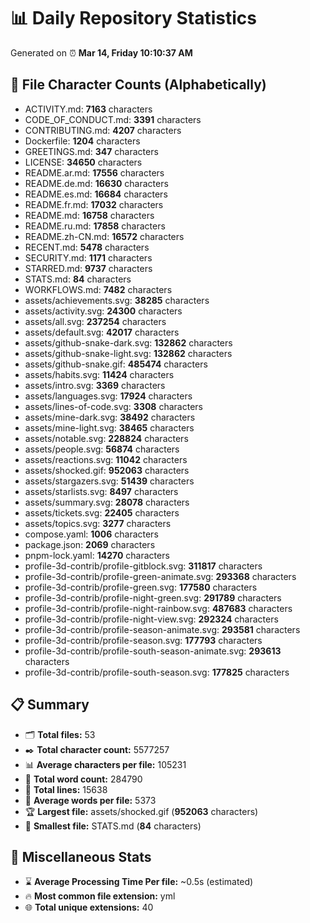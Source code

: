 # 📊 Daily Repository Statistics
Generated on ⏰ **Mar 14, Friday 10:10:37 AM**

## 📂 File Character Counts (Alphabetically)
- ACTIVITY.md: **7163** characters
- CODE_OF_CONDUCT.md: **3391** characters
- CONTRIBUTING.md: **4207** characters
- Dockerfile: **1204** characters
- GREETINGS.md: **347** characters
- LICENSE: **34650** characters
- README.ar.md: **17556** characters
- README.de.md: **16630** characters
- README.es.md: **16684** characters
- README.fr.md: **17032** characters
- README.md: **16758** characters
- README.ru.md: **17858** characters
- README.zh-CN.md: **16572** characters
- RECENT.md: **5478** characters
- SECURITY.md: **1171** characters
- STARRED.md: **9737** characters
- STATS.md: **84** characters
- WORKFLOWS.md: **7482** characters
- assets/achievements.svg: **38285** characters
- assets/activity.svg: **24300** characters
- assets/all.svg: **237254** characters
- assets/default.svg: **42017** characters
- assets/github-snake-dark.svg: **132862** characters
- assets/github-snake-light.svg: **132862** characters
- assets/github-snake.gif: **485474** characters
- assets/habits.svg: **11424** characters
- assets/intro.svg: **3369** characters
- assets/languages.svg: **17924** characters
- assets/lines-of-code.svg: **3308** characters
- assets/mine-dark.svg: **38492** characters
- assets/mine-light.svg: **38465** characters
- assets/notable.svg: **228824** characters
- assets/people.svg: **56874** characters
- assets/reactions.svg: **11042** characters
- assets/shocked.gif: **952063** characters
- assets/stargazers.svg: **51439** characters
- assets/starlists.svg: **8497** characters
- assets/summary.svg: **28078** characters
- assets/tickets.svg: **22405** characters
- assets/topics.svg: **3277** characters
- compose.yaml: **1006** characters
- package.json: **2069** characters
- pnpm-lock.yaml: **14270** characters
- profile-3d-contrib/profile-gitblock.svg: **311817** characters
- profile-3d-contrib/profile-green-animate.svg: **293368** characters
- profile-3d-contrib/profile-green.svg: **177580** characters
- profile-3d-contrib/profile-night-green.svg: **291789** characters
- profile-3d-contrib/profile-night-rainbow.svg: **487683** characters
- profile-3d-contrib/profile-night-view.svg: **292324** characters
- profile-3d-contrib/profile-season-animate.svg: **293581** characters
- profile-3d-contrib/profile-season.svg: **177793** characters
- profile-3d-contrib/profile-south-season-animate.svg: **293613** characters
- profile-3d-contrib/profile-south-season.svg: **177825** characters

## 📋 Summary
- 🗂️ **Total files:** 53
- ✒️ **Total character count:** 5577257
- 📊 **Average characters per file:** 105231
- 📝 **Total word count:** 284790
- 🧾 **Total lines:** 15638
- 📐 **Average words per file:** 5373
- 🏆 **Largest file:** assets/shocked.gif (**952063** characters)
- 🥉 **Smallest file:** STATS.md (**84** characters)

## 🌟 Miscellaneous Stats
- ⌛ **Average Processing Time Per file:** ~0.5s (estimated)
- 🔥 **Most common file extension:** yml
- 🌐 **Total unique extensions:** 40
